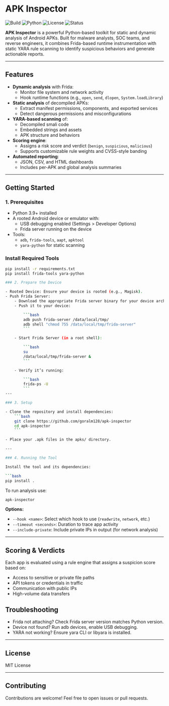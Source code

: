 # APK Inspector

![Build](https://img.shields.io/badge/build-passing-brightgreen)
![Python](https://img.shields.io/badge/python-3.9%2B-blue)
![License](https://img.shields.io/badge/license-MIT-green)
![Status](https://img.shields.io/badge/alpha-early--access-orange)

**APK Inspector** is a powerful Python-based toolkit for static and dynamic analysis of Android APKs. Built for malware analysts, SOC teams, and reverse engineers, it combines Frida-based runtime instrumentation with static YARA rule scanning to identify suspicious behaviors and generate actionable reports.

---

## Features

- **Dynamic analysis** with Frida:
  - Monitor file system and network activity
  - Hook runtime functions (e.g., `open`, `send`, `dlopen`, `System.loadLibrary`)
- **Static analysis** of decompiled APKs:
  - Extract manifest permissions, components, and exported services
  - Detect dangerous permissions and misconfigurations
- **YARA-based scanning** of:
  - Decompiled smali code
  - Embedded strings and assets
  - APK structure and behaviors
- **Scoring engine**:
  - Assigns a risk score and verdict (`benign`, `suspicious`, `malicious`)
  - Supports customizable rule weights and CVSS-style banding
- **Automated reporting**:
  - JSON, CSV, and HTML dashboards
  - Includes per-APK and global analysis summaries

---

## Getting Started

### 1. Prerequisites

- Python 3.9+ installed
- A rooted Android device or emulator with:
  - USB debugging enabled (Settings > Developer Options)
  - Frida server running on the device
- Tools:
  - `adb`, `frida-tools`, `aapt`, `apktool`
  - `yara-python` for static scanning

### Install Required Tools

```bash
pip install -r requirements.txt
pip install frida-tools yara-python

### 2. Prepare the Device

- Rooted Device: Ensure your device is rooted (e.g., Magisk).
- Push Frida Server:
    - Download the appropriate Frida server binary for your device architecture (e.g., frida-server-16.1.4-android-arm64).
    - Push it to your device:

        ```bash
        adb push frida-server /data/local/tmp/
        adb shell "chmod 755 /data/local/tmp/frida-server"
        ```

    - Start Frida Server (in a root shell):

        ```bash
        su
        /data/local/tmp/frida-server &
        ```

    - Verify it’s running:

        ```bash
        frida-ps -U
        ```
---

### 3. Setup

- Clone the repository and install dependencies:
    ```bash
    git clone https://github.com/goralm128/apk-inspector
    cd apk-inspector
    ```

- Place your .apk files in the apks/ directory.

---

### 4. Running the Tool

Install the tool and its dependencies:

```bash
pip install .
```

To run analysis use:

```bash
apk-inspector
```

**Options:**

- `--hook <name>`: Select which hook to use (`readwrite`, `network`, etc.)
- `--timeout <seconds>`: Duration to trace app activity
- `--include-private`: Include private IPs in output (for network analysis)

---

## Scoring & Verdicts

Each app is evaluated using a rule engine that assigns a suspicion score based on:

- Access to sensitive or private file paths
- API tokens or credentials in traffic
- Communication with public IPs
- High-volume data transfers

## Troubleshooting

- Frida not attaching? Check Frida server version matches Python version.
- Device not found? Run adb devices, enable USB debugging.
- YARA not working? Ensure yara CLI or libyara is installed.

---

## License

MIT License

---

## Contributing

Contributions are welcome! Feel free to open issues or pull requests.
